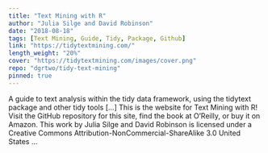 ```yaml
---
title: "Text Mining with R"
author: "Julia Silge and David Robinson"
date: "2018-08-18"
tags: [Text Mining, Guide, Tidy, Package, Github]
link: "https://tidytextmining.com/"
length_weight: "20%"
cover: "https://tidytextmining.com/images/cover.png"
repo: "dgrtwo/tidy-text-mining"
pinned: true
---
```


A guide to text analysis within the tidy data framework, using the tidytext package and other tidy tools [...] This is the website for Text Mining with R! Visit the GitHub repository for this site, find the book at O’Reilly, or buy it on Amazon. This work by Julia Silge and David Robinson is licensed under a Creative Commons Attribution-NonCommercial-ShareAlike 3.0 United States ...

